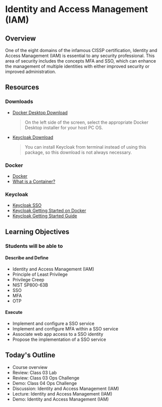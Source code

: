 # Identity and Access Management (IAM) 

## Overview

One of the eight domains of the infamous CISSP certification, Identity and Access Management (IAM) is essential to any security professional. This area of security includes the concepts MFA and SSO, which can enhance the management of multiple identities with either improved security or improved administration.

## Resources

### Downloads

- [Docker Desktop Download](https://www.docker.com/get-started)
  > On the left side of the screen, select the appropriate Docker Desktop installer for your host PC OS.
- [Keycloak Download](https://www.keycloak.org/downloads.html)
  > You can install Keycloak from terminal instead of using this package, so this download is not always necessary.

### Docker

- [Docker](https://www.docker.com/)
- [What is a Container?](https://www.docker.com/resources/what-container)

### Keycloak

- [Keycloak SSO](https://www.keycloak.org/)
- [Keycloak Getting Started on Docker](https://www.keycloak.org/getting-started/getting-started-docker)
- [Keycloak Getting Started Guide](https://www.keycloak.org/docs/latest/getting_started/index.html)

## Learning Objectives

### Students will be able to

#### Describe and Define

- Identity and Access Management (IAM)
- Principle of Least Privilege
- Privilege Creep
- NIST SP800-63B
- SSO
- MFA
- OTP

#### Execute

- Implement and configure a SSO service
- Implement and configure MFA within a SSO service
- Associate web app access to a SSO identity
- Propose the implementation of a SSO service

## Today's Outline

- Course overview
- Review: Class 03 Lab
- Review: Class 03 Ops Challenge
- Demo: Class 04 Ops Challenge
- Discussion: Identity and Access Management (IAM) 
- Lecture: Identity and Access Management (IAM)
- Demo: Identity and Access Management (IAM)

